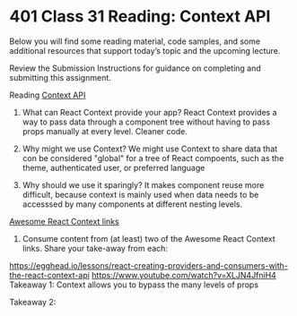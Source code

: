 # 401 Class 31 Reading: Context API
Below you will find some reading material, code samples, and some additional resources that support today’s topic and the upcoming lecture.

Review the Submission Instructions for guidance on completing and submitting this assignment.

Reading
[Context API](https://reactjs.org/docs/context.html)

1. What can React Context provide your app?
React Context provides a way to pass data through a component tree without having to pass props manually at every level. Cleaner code.

2. Why might we use Context?
We might use Context to share data that con be considered "global" for a tree of React compoents, such as the theme, authenticated user, or preferred language

3. Why should we use it sparingly?
It makes component reuse more difficult, because context is mainly used when data needs to be accesssed by many components at different nesting levels. 

[Awesome React Context links](https://github.com/diegohaz/awesome-react-context)

1. Consume content from (at least) two of the Awesome React Context links. Share your take-away from each:

https://egghead.io/lessons/react-creating-providers-and-consumers-with-the-react-context-api
https://www.youtube.com/watch?v=XLJN4JfniH4
  Takeaway 1: Context allows you to bypass the many levels of props
  
  Takeaway 2: 
